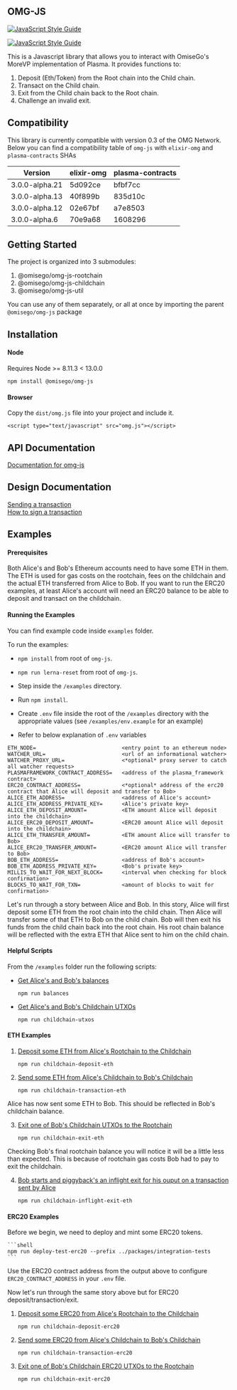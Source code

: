 ## OMG-JS 
[![JavaScript Style Guide](https://img.shields.io/badge/code_style-standard-brightgreen.svg)](https://standardjs.com)

[![JavaScript Style Guide](https://cdn.rawgit.com/standard/standard/master/badge.svg)](https://github.com/standard/standard)

This is a Javascript library that allows you to interact with OmiseGo's MoreVP implementation of Plasma. It provides functions to:

1. Deposit (Eth/Token) from the Root chain into the Child chain.
2. Transact on the Child chain.
3. Exit from the Child chain back to the Root chain.
4. Challenge an invalid exit.

## Compatibility

This library is currently compatible with version 0.3 of the OMG Network.
Below you can find a compatibility table of `omg-js` with `elixir-omg` and `plasma-contracts` SHAs

| Version | elixir-omg | plasma-contracts |
| --- | --- | --- |
| 3.0.0-alpha.21 | 5d092ce | bfbf7cc |
| 3.0.0-alpha.13 | 40f899b | 835d10c |
| 3.0.0-alpha.12 | 02e67bf | a7e8503 |
| 3.0.0-alpha.6 | 70e9a68 | 1608296 |

## Getting Started

The project is organized into 3 submodules:

1. @omisego/omg-js-rootchain
2. @omisego/omg-js-childchain
3. @omisego/omg-js-util

You can use any of them separately, or all at once by importing the parent `@omisego/omg-js` package

## Installation

#### Node
Requires Node >= 8.11.3 < 13.0.0
```
npm install @omisego/omg-js
```


#### Browser
Copy the `dist/omg.js` file into your project and include it.
```
<script type="text/javascript" src="omg.js"></script>
```


## API Documentation

[Documentation for omg-js ](https://developer.omisego.co/omg-js/)

## Design Documentation

[Sending a transaction](/integration-docs/transactions.md)  
[How to sign a transaction](/integration-docs/signing-methods.md)

## Examples

#### Prerequisites

Both Alice's and Bob's Ethereum accounts need to have some ETH in them. The ETH is used for gas costs on the rootchain, fees on the childchain and the actual ETH transferred from Alice to Bob.
If you want to run the ERC20 examples, at least Alice's account will need an ERC20 balance to be able to deposit and transact on the childchain.

#### Running the Examples

You can find example code inside `examples` folder. 

To run the examples:
- `npm install` from root of `omg-js`.
- `npm run lerna-reset` from root of `omg-js`.
- Step inside the `/examples` directory.
- Run `npm install`.
- Create `.env` file inside the root of the `/examples` directory with the appropriate values (see `/examples/env.example` for an example)

- Refer to below explanation of `.env` variables
```
ETH_NODE=                           <entry point to an ethereum node>
WATCHER_URL=                        <url of an informational watcher>
WATCHER_PROXY_URL=                  <*optional* proxy server to catch all watcher requests>
PLASMAFRAMEWORK_CONTRACT_ADDRESS=   <address of the plasma_framework contract>
ERC20_CONTRACT_ADDRESS=             <*optional* address of the erc20 contract that Alice will deposit and transfer to Bob>
ALICE_ETH_ADDRESS=                  <address of Alice's account>
ALICE_ETH_ADDRESS_PRIVATE_KEY=      <Alice's private key>
ALICE_ETH_DEPOSIT_AMOUNT=           <ETH amount Alice will deposit into the childchain>
ALICE_ERC20_DEPOSIT_AMOUNT=         <ERC20 amount Alice will deposit into the childchain>
ALICE_ETH_TRANSFER_AMOUNT=          <ETH amount Alice will transfer to Bob>
ALICE_ERC20_TRANSFER_AMOUNT=        <ERC20 amount Alice will transfer to Bob>
BOB_ETH_ADDRESS=                    <address of Bob's account>
BOB_ETH_ADDRESS_PRIVATE_KEY=        <Bob's private key>
MILLIS_TO_WAIT_FOR_NEXT_BLOCK=      <interval when checking for block confirmation>
BLOCKS_TO_WAIT_FOR_TXN=             <amount of blocks to wait for confirmation>
```

Let's run through a story between Alice and Bob. In this story, Alice will first deposit some ETH from the root chain into the child chain. Then Alice will transfer some of that ETH to Bob on the child chain. Bob will then exit his funds from the child chain back into the root chain. His root chain balance will be reflected with the extra ETH that Alice sent to him on the child chain.

#### Helpful Scripts

From the `/examples` folder run the following scripts:

- [Get Alice's and Bob's balances](examples/balances.js)

    `npm run balances`

- [Get Alice's and Bob's Childchain UTXOs](examples/childchain-utxos.js)

    `npm run childchain-utxos`

#### ETH Examples

1. [Deposit some ETH from Alice's Rootchain to the Childchain](examples/childchain-deposit-eth.js)
    
    `npm run childchain-deposit-eth`

2. [Send some ETH from Alice's Childchain to Bob's Childchain](examples/childchain-transaction-eth.js)
    
    `npm run childchain-transaction-eth`

Alice has now sent some ETH to Bob. This should be reflected in Bob's childchain balance.

3. [Exit one of Bob's Childchain UTXOs to the Rootchain](examples/childchain-exit-eth.js)

    `npm run childchain-exit-eth`

Checking Bob's final rootchain balance you will notice it will be a little less than expected. This is because of rootchain gas costs Bob had to pay to exit the childchain.

4. [Bob starts and piggyback's an inflight exit for his ouput on a transaction sent by Alice](example/childchain-inflight-exit-eth.js)

    `npm run childchain-inflight-exit-eth`

#### ERC20 Examples

Before we begin, we need to deploy and mint some ERC20 tokens.

    ```shell
    npm run deploy-test-erc20 --prefix ../packages/integration-tests
    ```

Use the ERC20 contract address from the output above to configure `ERC20_CONTRACT_ADDRESS` in your `.env` file.

Now let's run through the same story above but for ERC20 deposit/transaction/exit.

1. [Deposit some ERC20 from Alice's Rootchain to the Childchain](examples/childchain-deposit-erc20.js)
    
    `npm run childchain-deposit-erc20`

2. [Send some ERC20 from Alice's Childchain to Bob's Childchain](examples/childchain-transaction-erc20.js)
    
    `npm run childchain-transaction-erc20`

3. [Exit one of Bob's Childchain ERC20 UTXOs to the Rootchain](examples/childchain-exit-erc20.js)

    `npm run childchain-exit-erc20`

